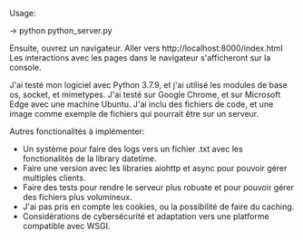 Usage:

-> python python_server.py

Ensuite, ouvrez un navigateur. Aller vers http://localhost:8000/index.html
Les interactions avec les pages dans le navigateur s'afficheront sur la console.

J'ai testé mon logiciel avec Python 3.7.9, et j'ai utilisé les modules de base os, socket, et mimetypes.
J'ai testé sur Google Chrome, et sur Microsoft Edge avec une machine Ubuntu. J'ai inclu des fichiers de code, et une image comme exemple de fichiers qui pourrait être sur un serveur.

Autres fonctionalités à implémenter:

- Un système pour faire des logs vers un fichier .txt avec les fonctionalités de la library datetime.
- Faire une version avec les libraries aiohttp et async pour pouvoir gérer multiples clients.
- Faire des tests pour rendre le serveur plus robuste et pour pouvoir gérer
  des fichiers plus volumineux.
- J'ai pas pris en compte les cookies, ou la possibilité de faire du caching.
- Considérations de cybersécurité et adaptation vers une platforme compatible avec WSGI.
